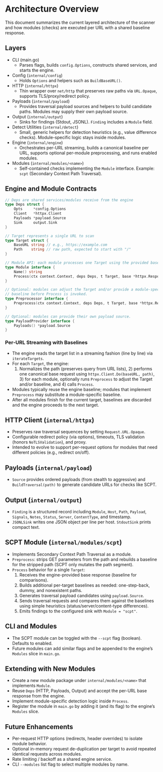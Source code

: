 # Architecture Overview

This document summarizes the current layered architecture of the scanner and how modules (checks) are executed per URL with a shared baseline response.

## Layers
- CLI (main.go)
  - Parses flags, builds `config.Options`, constructs shared services, and starts the engine.
- Config (`internal/config`)
  - Holds `Options` and helpers such as `BuildBaseURL()`.
- HTTP (`internal/httpx`)
  - Thin wrapper over `net/http` that preserves raw paths via `URL.Opaque`, supports TLS/proxy/redirect policy.
- Payloads (`internal/payload`)
  - Provides traversal payload sources and helpers to build candidate paths. Modules may supply their own payload source.
- Output (`internal/output`)
  - Sinks for findings (Stdout, JSONL). `Finding` includes a `Module` field.
- Detect Utilities (`internal/detect`)
  - Small, generic helpers for detection heuristics (e.g., value difference checks). Module-specific logic stays inside modules.
- Engine (`internal/engine`)
  - Orchestrates per-URL streaming, builds a canonical baseline per URL, supports optional per-module preprocessing, and runs enabled modules.
- Modules (`internal/modules/<name>`)
  - Self-contained checks implementing the `Module` interface. Example: `scpt` (Secondary Context Path Traversal).

## Engine and Module Contracts

```go
// Deps are shared services/modules receive from the engine
type Deps struct {
    Opts     *config.Options
    Client   *httpx.Client
    Payloads *payload.Source
    Sink     output.Sink
}

// Target represents a single URL to scan
type Target struct {
    BaseURL string // e.g., https://example.com
    Path    string // raw path, expected to start with "/"
}

// Module API: each module processes one Target using the provided base response
type Module interface {
    Name() string
    Process(ctx context.Context, deps Deps, t Target, base *httpx.Response) error
}

// Optional: modules can adjust the Target and/or provide a module-specific
// baseline before Process is invoked.
type Preprocessor interface {
    Preprocess(ctx context.Context, deps Deps, t Target, base *httpx.Response) (Target, *httpx.Response, error)
}

// Optional: modules can provide their own payload source.
type PayloadProvider interface {
    Payloads() *payload.Source
}
```

### Per‑URL Streaming with Baselines
- The engine reads the target list in a streaming fashion (line by line) via `iterateTargets`.
- For each `Target`, the engine:
  1) Normalizes the path (preserves query from URL lists), 2) performs one canonical base request using `httpx.Client.Do(baseURL, path)`, 3) for each module, optionally runs `Preprocess` to adjust the Target and/or baseline, and 4) calls `Process`.
- Modules typically reuse the engine baseline; modules that implement `Preprocess` may substitute a module-specific baseline.
- After all modules finish for the current target, baselines are discarded and the engine proceeds to the next target.

## HTTP Client (`internal/httpx`)
- Preserves raw traversal sequences by setting `Request.URL.Opaque`.
- Configurable redirect policy (via options), timeouts, TLS validation (honors `NoTLSValidation`), and proxy.
- Intended to evolve to support per-request options for modules that need different policies (e.g., redirect on/off).

## Payloads (`internal/payload`)
- `Source` provides ordered payloads (from stealth to aggressive) and `BuildTraversal(path)` to generate candidate URLs for checks like SCPT.

## Output (`internal/output`)
- `Finding` is a structured record including `Module`, `Host`, `Path`, `Payload`, `Signals`, `Notes`, `Status`, `Server`, `ContentType`, and timestamp.
- `JSONLSink` writes one JSON object per line per host. `StdoutSink` prints compact text.

## SCPT Module (`internal/modules/scpt`)
- Implements Secondary Context Path Traversal as a module.
- `Preprocess`: strips GET parameters from the path and rebuilds a baseline for the stripped path (SCPT only mutates the path segment).
- `Process` behavior for a single `Target`:
  1) Receives the engine-provided base response (baseline for comparisons).
  2) Builds additional per-target baselines as needed: one-step-back, dummy, and nonexistent paths.
  3) Generates traversal payload candidates using `payload.Source`.
  4) Sends traversal requests and compares them against the baselines using simple heuristics (status/server/content-type differences).
  5) Emits findings to the configured sink with `Module = "scpt"`.

## CLI and Modules
- The SCPT module can be toggled with the `--scpt` flag (boolean). Defaults to enabled.
- Future modules can add similar flags and be appended to the engine’s `Modules` slice in `main.go`.

## Extending with New Modules
- Create a new module package under `internal/modules/<name>` that implements `Module`.
- Reuse `Deps` (HTTP, Payloads, Output) and accept the per-URL base response from the engine.
- Implement module-specific detection logic inside `Process`.
- Register the module in `main.go` by adding it (and its flag) to the engine’s `Modules` slice.

## Future Enhancements
- Per-request HTTP options (redirects, header overrides) to isolate module behavior.
- Optional in-memory request de-duplication per target to avoid repeated identical requests across modules.
- Rate limiting / backoff as a shared engine service.
- CLI `--modules` list flag to select multiple modules by name.
